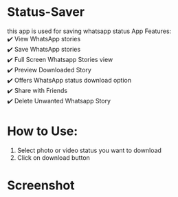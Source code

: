 # Status-Saver
this app is used for saving whatsapp status
App Features:  
✔️ View WhatsApp stories  
✔️ Save WhatsApp stories  
✔️ Full Screen Whatsapp Stories view  
✔️ Preview Downloaded Story  
✔️ Offers WhatsApp status download option  
✔️ Share with Friends  
✔️ Delete Unwanted Whatsapp Story  
  
# How to Use:  
1. Select photo or video status you want to download  
2. Click on download button

# Screenshot

